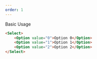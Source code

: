 ```yaml
---
order: 1
---
```


Basic Usage

```html
<Select>
	<Option value="0">Option 0</Option>
	<Option value="1">Option 1</Option>
	<Option value="2">Option 2</Option>
</Select>
```
